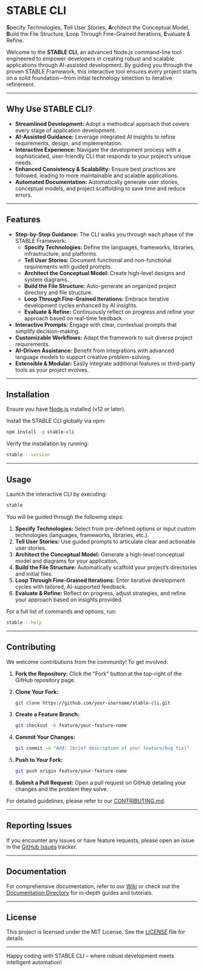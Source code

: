 # STABLE CLI

**S**pecify Technologies, **T**ell User Stories, **A**rchitect the Conceptual Model, **B**uild the File Structure, **L**oop Through Fine-Grained Iterations, **E**valuate & Refine.

Welcome to the **STABLE CLI**, an advanced Node.js command-line tool engineered to empower developers in creating robust and scalable applications through AI-assisted development. By guiding you through the proven STABLE Framework, this interactive tool ensures every project starts on a solid foundation—from initial technology selection to iterative refinement.

---

## Why Use STABLE CLI?

- **Streamlined Development:** Adopt a methodical approach that covers every stage of application development.
- **AI-Assisted Guidance:** Leverage integrated AI insights to refine requirements, design, and implementation.
- **Interactive Experience:** Navigate the development process with a sophisticated, user-friendly CLI that responds to your project’s unique needs.
- **Enhanced Consistency & Scalability:** Ensure best practices are followed, leading to more maintainable and scalable applications.
- **Automated Documentation:** Automatically generate user stories, conceptual models, and project scaffolding to save time and reduce errors.

---

## Features

- **Step-by-Step Guidance:** The CLI walks you through each phase of the STABLE Framework:
  - **Specify Technologies:** Define the languages, frameworks, libraries, infrastructure, and platforms.
  - **Tell User Stories:** Document functional and non-functional requirements with guided prompts.
  - **Architect the Conceptual Model:** Create high-level designs and system diagrams.
  - **Build the File Structure:** Auto-generate an organized project directory and file structure.
  - **Loop Through Fine-Grained Iterations:** Embrace iterative development cycles enhanced by AI insights.
  - **Evaluate & Refine:** Continuously reflect on progress and refine your approach based on real-time feedback.
- **Interactive Prompts:** Engage with clear, contextual prompts that simplify decision-making.
- **Customizable Workflows:** Adapt the framework to suit diverse project requirements.
- **AI-Driven Assistance:** Benefit from integrations with advanced language models to support creative problem-solving.
- **Extensible & Modular:** Easily integrate additional features or third-party tools as your project evolves.

---

## Installation

Ensure you have [Node.js](https://nodejs.org/) installed (v12 or later).

Install the STABLE CLI globally via npm:

```bash
npm install -g stable-cli
```

Verify the installation by running:

```bash
stable --version
```

---

## Usage

Launch the interactive CLI by executing:

```bash
stable
```

You will be guided through the following steps:

1. **Specify Technologies:** Select from pre-defined options or input custom technologies (languages, frameworks, libraries, etc.).
2. **Tell User Stories:** Use guided prompts to articulate clear and actionable user stories.
3. **Architect the Conceptual Model:** Generate a high-level conceptual model and diagrams for your application.
4. **Build the File Structure:** Automatically scaffold your project’s directories and initial files.
5. **Loop Through Fine-Grained Iterations:** Enter iterative development cycles with tailored, AI-supported feedback.
6. **Evaluate & Refine:** Reflect on progress, adjust strategies, and refine your approach based on insights provided.

For a full list of commands and options, run:

```bash
stable --help
```

---

## Contributing

We welcome contributions from the community! To get involved:

1. **Fork the Repository:** Click the "Fork" button at the top-right of the GitHub repository page.
2. **Clone Your Fork:**

   ```bash
   git clone https://github.com/your-username/stable-cli.git
   ```

3. **Create a Feature Branch:**

   ```bash
   git checkout -b feature/your-feature-name
   ```

4. **Commit Your Changes:**

   ```bash
   git commit -m "Add: [brief description of your feature/bug fix]"
   ```

5. **Push to Your Fork:**

   ```bash
   git push origin feature/your-feature-name
   ```

6. **Submit a Pull Request:** Open a pull request on GitHub detailing your changes and the problem they solve.

For detailed guidelines, please refer to our [CONTRIBUTING.md](CONTRIBUTING.md).

---

## Reporting Issues

If you encounter any issues or have feature requests, please open an issue in the [GitHub Issues](https://github.com/your-username/stable-cli/issues) tracker.

---

## Documentation

For comprehensive documentation, refer to our [Wiki](https://github.com/your-username/stable-cli/wiki) or check out the [Documentation Directory](docs/README.md) for in-depth guides and tutorials.

---

## License

This project is licensed under the MIT License. See the [LICENSE](LICENSE) file for details.

---

Happy coding with STABLE CLI – where robust development meets intelligent automation!
